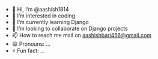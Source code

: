 - 👋 Hi, I’m @aashish1814
- 👀 I’m interested in coding
- 🌱 I’m currently learning Django 
- 💞️ I’m looking to collaborate on Django projects
- 📫 How to reach me mail on aashishbari456@gmail.com
- 😄 Pronouns: ...
- ⚡ Fun fact: ...

<!---
aashish1814/aashish1814 is a ✨ special ✨ repository because its `README.md` (this file) appears on your GitHub profile.
You can click the Preview link to take a look at your changes.
--->
